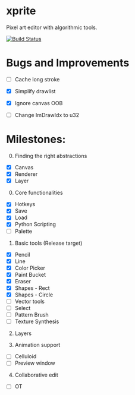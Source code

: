 # xprite

Pixel art editor with algorithmic tools.

[![Build Status](https://travis-ci.org/rickyhan/xprite-editor.svg?branch=master)](https://travis-ci.org/rickyhan/xprite-editor)

# Bugs and Improvements

* [ ] Cache long stroke
* [x] Simplify drawlist
* [x] Ignore canvas OOB
* [ ] Change ImDrawIdx to u32


# Milestones:

0. Finding the right abstractions

* [x] Canvas
* [x] Renderer
* [x] Layer

0. Core functionalities

* [x] Hotkeys
* [x] Save
* [x] Load
* [x] Python Scripting
* [ ] Palette

1. Basic tools (Release target)

* [x] Pencil
* [x] Line
* [x] Color Picker
* [x] Paint Bucket
* [x] Eraser
* [x] Shapes - Rect
* [x] Shapes - Circle
* [ ] Vector tools
* [ ] Select
* [ ] Pattern Brush
* [ ] Texture Synthesis

2. Layers

3. Animation support

* [ ] Celluloid
* [ ] Preview window

4. Collaborative edit

* [ ] OT
